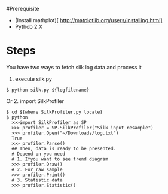 
#Prerequisite
* (Install mathplot)[ http://matplotlib.org/users/installing.html]
* Pythob 2.X

# Steps 
You have two ways to fetch silk log data and process it
1. execute silk.py
```
$ python silk.py ${logfilename}
```
Or
2. import SilkProfiler
```
$ cd ${where SilkProfiler.py locate}
$ python
  >>>import SilkProfiler as SP
  >>> profiler = SP.SilkProfiler("Silk input resample")
  >>> profiler.Open("~/Downloads/log.txt")
  True 
  >>> profiler.Parse()
  ## Then, data is ready to be presented.
  # Depend on you need
  # 1. Ifyou want to see trend diagram
  >>> profiler.Draw()
  # 2. For raw sample
  >>> profiler.Print()
  # 3. Statistic data
  >>> profiler.Statistic()
``` 

